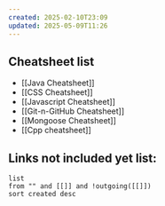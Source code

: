 ```yaml
---
created: 2025-02-10T23:09
updated: 2025-05-09T11:26
---
```


## Cheatsheet list

- [[Java Cheatsheet]]
- [[CSS Cheatsheet]]
- [[Javascript Cheatsheet]]
- [[Git-n-GitHub Cheatsheet]]
- [[Mongoose Cheatsheet]]
- [[Cpp cheatsheet]]







## **Links not included yet list:**
```dataview
list
from "" and [[]] and !outgoing([[]])
sort created desc
```
